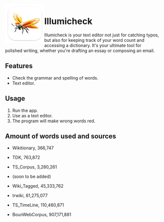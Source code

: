<img width="128px" src="images/Illumicheck_mac.png" alt="Logo" align="left" />

# Illumicheck

Illumicheck is your text editor not just for catching typos, but also for keeping track of your word count and accessing a dictionary. It's your ultimate tool for polished writing, whether you're drafting an essay or composing an email.

## Features

- Check the grammar and spelling of words.
- Text editor.

## Usage

1. Run the app.
2. Use as a text editor.
3. The program will make wrong words red.

## Amount of words used and sources
- Wikitionary, 366,747
- TDK, 763,872
- TS_Corpus, 3,280,261

- (soon to be added)
- Wiki_Tagged, 45,333,762
- trwiki, 61,275,077
- TS_TimeLine, 110,460,871
- BounWebCorpus, 907,171,881
